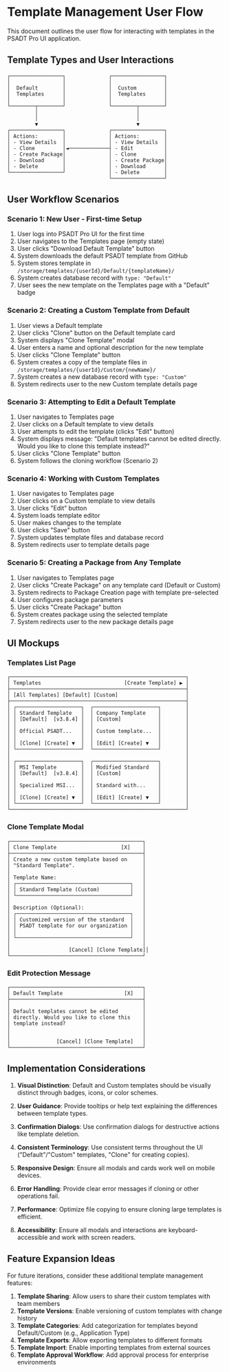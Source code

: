 # Template Management User Flow

This document outlines the user flow for interacting with templates in the PSADT Pro UI application.

## Template Types and User Interactions

```
┌─────────────────┐              ┌─────────────────┐
│                 │              │                 │
│  Default        │              │  Custom         │
│  Templates      │              │  Templates      │
│                 │              │                 │
└────────┬────────┘              └────────┬────────┘
         │                                │
         │                                │
         ▼                                ▼
┌─────────────────┐              ┌─────────────────┐
│ Actions:        │              │ Actions:        │
│ - View Details  │              │ - View Details  │
│ - Clone         │◄─────────────┤ - Edit          │
│ - Create Package│              │ - Clone         │
│ - Download      │              │ - Create Package│
│ - Delete        │              │ - Download      │
└─────────────────┘              │ - Delete        │
                                 └─────────────────┘
```

## User Workflow Scenarios

### Scenario 1: New User - First-time Setup

1. User logs into PSADT Pro UI for the first time
2. User navigates to the Templates page (empty state)
3. User clicks "Download Default Template" button
4. System downloads the default PSADT template from GitHub
5. System stores template in `/storage/templates/{userId}/Default/{templateName}/`
6. System creates database record with `type: "Default"`
7. User sees the new template on the Templates page with a "Default" badge

### Scenario 2: Creating a Custom Template from Default

1. User views a Default template
2. User clicks "Clone" button on the Default template card
3. System displays "Clone Template" modal
4. User enters a name and optional description for the new template
5. User clicks "Clone Template" button
6. System creates a copy of the template files in `/storage/templates/{userId}/Custom/{newName}/`
7. System creates a new database record with `type: "Custom"`
8. System redirects user to the new Custom template details page

### Scenario 3: Attempting to Edit a Default Template

1. User navigates to Templates page
2. User clicks on a Default template to view details
3. User attempts to edit the template (clicks "Edit" button)
4. System displays message: "Default templates cannot be edited directly. Would you like to clone this template instead?"
5. User clicks "Clone Template" button
6. System follows the cloning workflow (Scenario 2)

### Scenario 4: Working with Custom Templates

1. User navigates to Templates page
2. User clicks on a Custom template to view details
3. User clicks "Edit" button
4. System loads template editor
5. User makes changes to the template
6. User clicks "Save" button
7. System updates template files and database record
8. System redirects user to template details page

### Scenario 5: Creating a Package from Any Template

1. User navigates to Templates page
2. User clicks "Create Package" on any template card (Default or Custom)
3. System redirects to Package Creation page with template pre-selected
4. User configures package parameters
5. User clicks "Create Package" button
6. System creates package using the selected template
7. System redirects user to the new package details page

## UI Mockups

### Templates List Page

```
┌─────────────────────────────────────────────────────────┐
│ Templates                           [Create Template] ▶ │
├─────────────────────────────────────────────────────────┤
│ [All Templates] [Default] [Custom]                      │
├─────────────────────────────────────────────────────────┤
│ ┌─────────────────────┐  ┌─────────────────────┐        │
│ │ Standard Template   │  │ Company Template    │        │
│ │ [Default]  [v3.8.4] │  │ [Custom]            │        │
│ │                     │  │                     │        │
│ │ Official PSADT...   │  │ Custom template...  │        │
│ │                     │  │                     │        │
│ │ [Clone] [Create] ▼  │  │ [Edit] [Create] ▼   │        │
│ └─────────────────────┘  └─────────────────────┘        │
│                                                         │
│ ┌─────────────────────┐  ┌─────────────────────┐        │
│ │ MSI Template        │  │ Modified Standard   │        │
│ │ [Default]  [v3.8.4] │  │ [Custom]            │        │
│ │                     │  │                     │        │
│ │ Specialized MSI...  │  │ Standard with...    │        │
│ │                     │  │                     │        │
│ │ [Clone] [Create] ▼  │  │ [Edit] [Create] ▼   │        │
│ └─────────────────────┘  └─────────────────────┘        │
└─────────────────────────────────────────────────────────┘
```

### Clone Template Modal

```
┌───────────────────────────────────────────┐
│ Clone Template                     [X]    │
├───────────────────────────────────────────┤
│ Create a new custom template based on     │
│ "Standard Template".                      │
│                                           │
│ Template Name:                            │
│ ┌─────────────────────────────────────┐   │
│ │ Standard Template (Custom)          │   │
│ └─────────────────────────────────────┘   │
│                                           │
│ Description (Optional):                   │
│ ┌─────────────────────────────────────┐   │
│ │ Customized version of the standard  │   │
│ │ PSADT template for our organization │   │
│ │                                     │   │
│ └─────────────────────────────────────┘   │
│                                           │
│                   [Cancel] [Clone Template]│
└───────────────────────────────────────────┘
```

### Edit Protection Message

```
┌───────────────────────────────────────────┐
│ Default Template                    [X]   │
├───────────────────────────────────────────┤
│                                           │
│ Default templates cannot be edited        │
│ directly. Would you like to clone this    │
│ template instead?                         │
│                                           │
│                                           │
│               [Cancel] [Clone Template]   │
└───────────────────────────────────────────┘
```

## Implementation Considerations

1. **Visual Distinction**: Default and Custom templates should be visually distinct through badges, icons, or color schemes.

2. **User Guidance**: Provide tooltips or help text explaining the differences between template types.

3. **Confirmation Dialogs**: Use confirmation dialogs for destructive actions like template deletion.

4. **Consistent Terminology**: Use consistent terms throughout the UI ("Default"/"Custom" templates, "Clone" for creating copies).

5. **Responsive Design**: Ensure all modals and cards work well on mobile devices.

6. **Error Handling**: Provide clear error messages if cloning or other operations fail.

7. **Performance**: Optimize file copying to ensure cloning large templates is efficient.

8. **Accessibility**: Ensure all modals and interactions are keyboard-accessible and work with screen readers.

## Feature Expansion Ideas

For future iterations, consider these additional template management features:

1. **Template Sharing**: Allow users to share their custom templates with team members
2. **Template Versions**: Enable versioning of custom templates with change history
3. **Template Categories**: Add categorization for templates beyond Default/Custom (e.g., Application Type)
4. **Template Exports**: Allow exporting templates to different formats
5. **Template Import**: Enable importing templates from external sources
6. **Template Approval Workflow**: Add approval process for enterprise environments
